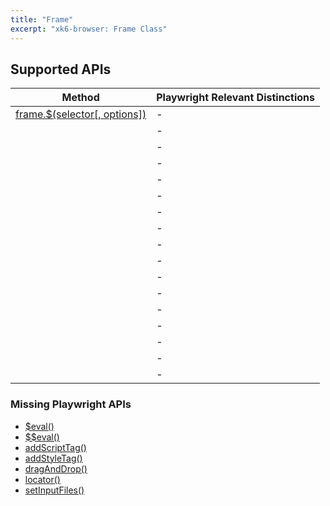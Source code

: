 ```yaml
---
title: "Frame"
excerpt: "xk6-browser: Frame Class"
---
```


<BrowserCompatibility/>

## Supported APIs

| Method | Playwright Relevant Distinctions |
| - |  - |
| <a href="" target="_blank" >frame.$(selector[, options])</a> | - |
| <a href="" target="_blank" ></a> | - |
| <a href="" target="_blank" ></a> | - |
| <a href="" target="_blank" ></a> | - |
| <a href="" target="_blank" ></a> | - |
| <a href="" target="_blank" ></a> | - |
| <a href="" target="_blank" ></a> | - |
| <a href="" target="_blank" ></a> | - |
| <a href="" target="_blank" ></a> | - |
| <a href="" target="_blank" ></a> | - |
| <a href="" target="_blank" ></a> | - |
| <a href="" target="_blank" ></a> | - |
| <a href="" target="_blank" ></a> | - |
| <a href="" target="_blank" ></a> | - |
| <a href="" target="_blank" ></a> | - |
| <a href="" target="_blank" ></a> | - |
| <a href="" target="_blank" ></a> | - |

### Missing Playwright APIs

<Glossary>

- [$eval()](https://playwright.dev/docs/api/class-frame/#frame-eval-on-selector)
- [$$eval()](https://playwright.dev/docs/api/class-frame/#frame-eval-on-selector-all)
- [addScriptTag()](https://playwright.dev/docs/api/class-frame/#frame-add-script-tag)
- [addStyleTag()](https://playwright.dev/docs/api/class-frame/#frame-add-style-tag)
- [dragAndDrop()](https://playwright.dev/docs/api/class-frame/#frame-drag-and-drop)
- [locator()](https://playwright.dev/docs/api/class-frame/#frame-locator)
- [setInputFiles()](https://playwright.dev/docs/api/class-frame/#frame-set-input-files)

</Glossary>

<BrowserWIP/>

<BrowserClassList/>